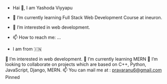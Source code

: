 - Hai 👋, I am Yashoda Viyyapu
- 🌱 I’m currently learning Full Stack Web Development Course at ineuron.
- 👀 I’m interested in web development.

- 📫 How to reach me: ...
- I am from 🇮🇳


👀 I’m interested in web development.
🌱 I’m currently learning MERN
💞️ I’m looking to collaborate on projects which are based on C++, Python, JavaScript, Django, MERN.
📫 You can mail me at : pravaranu6@gmail.com
Pinned
